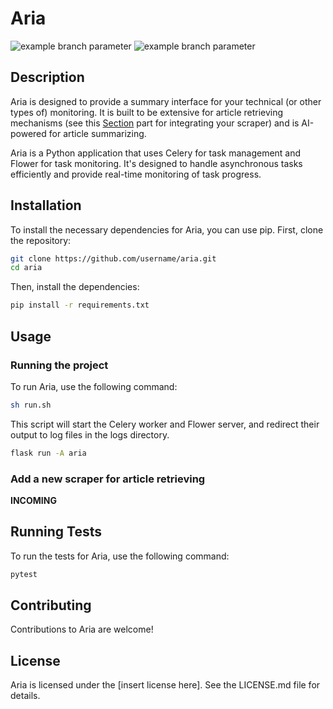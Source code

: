 # Aria
![example branch parameter](https://github.com/mazzobeg/aria/actions/workflows/pylint.yml/badge.svg?branch=develop)
![example branch parameter](https://github.com/mazzobeg/aria/actions/workflows/python-test.yml/badge.svg?branch=develop)

## Description

Aria is designed to provide a summary interface for your technical (or other types of) monitoring. It is built to be extensive for article retrieving mechanisms (see this [Section](#add-a-new-scraper-for-article-retrieving) part for integrating your scraper) and is AI-powered for article summarizing.

Aria is a Python application that uses Celery for task management and Flower for task monitoring. It's designed to handle asynchronous tasks efficiently and provide real-time monitoring of task progress.

## Installation

To install the necessary dependencies for Aria, you can use pip. First, clone the repository:

```zsh
git clone https://github.com/username/aria.git
cd aria
```

Then, install the dependencies:

```zsh
pip install -r requirements.txt
```

## Usage
### Running the project
To run Aria, use the following command:

```zsh
sh run.sh
```

This script will start the Celery worker and Flower server, and redirect their output to log files in the logs directory.

```zsh
flask run -A aria
```

### Add a new scraper for article retrieving
**INCOMING**

## Running Tests
To run the tests for Aria, use the following command:

```zsh
pytest
```

## Contributing
Contributions to Aria are welcome!

## License
Aria is licensed under the [insert license here]. See the LICENSE.md file for details.